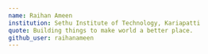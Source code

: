 ```yaml
---
name: Raihan Ameen
institution: Sethu Institute of Technology, Kariapatti
quote: Building things to make world a better place.
github_user: raihanameen
---
```

